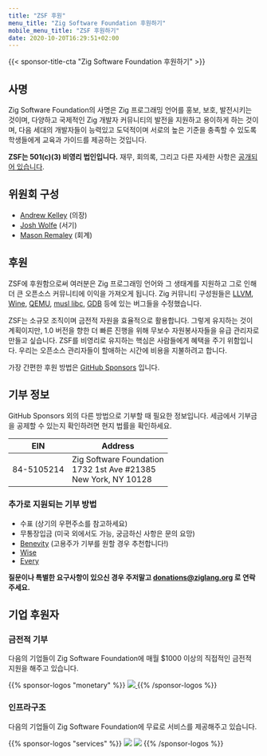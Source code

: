 ```yaml
---
title: "ZSF 후원"
menu_title: "Zig Software Foundation 후원하기"
mobile_menu_title: "ZSF 후원하기"
date: 2020-10-20T16:29:51+02:00
---
```

{{< sponsor-title-cta "Zig Software Foundation 후원하기" >}}

## 사명
Zig Software Foundation의 사명은 Zig 프로그래밍 언어를 홍보, 보호, 발전시키는 것이며, 다양하고 국제적인 Zig 개발자 커뮤니티의 발전을 지원하고 용이하게 하는 것이며, 다음 세대의 개발자들이 능력있고 도덕적이며 서로의 높은 기준을 충족할 수 있도록 학생들에게 교육과 가이드를 제공하는 것입니다.

**ZSF는 501(c)(3) 비영리 법인입니다.** 재무, 회의록, 그리고 다른 자세한 사항은 [공개되어 있습니다](https://drive.google.com/drive/folders/1ucHARxVbhrBbuZDbhrGHYDTsYAs8_bMH?usp=sharing).

## 위원회 구성

- [Andrew Kelley](https://andrewkelley.me/) (의장)
- [Josh Wolfe](https://github.com/thejoshwolfe/) (서기)
- [Mason Remaley](https://twitter.com/masonremaley/) (회계)

## 후원

ZSF에 후원함으로써 여러분은 Zig 프로그래밍 언어와 그 생태계를 지원하고 그로 인해 더 큰 오픈소스 커뮤니티에 이익을 가져오게 됩니다. Zig 커뮤니티 구성원들은 [LLVM](https://llvm.org/), [Wine](https://winehq.org/), [QEMU](https://qemu.org/), [musl libc](https://musl.libc.org/), [GDB](https://www.gnu.org/software/gdb/) 등에 있는 버그들을 수정했습니다.

ZSF는 소규모 조직이며 금전적 자원을 효율적으로 활용합니다. 그렇게 유지하는 것이 계획이지만, 1.0 버전을 향한 더 빠른 진행을 위해 무보수 자원봉사자들을 유급 관리자로 만들고 싶습니다. ZSF를 비영리로 유지하는 핵심은 사람들에게 혜택을 주기 위함입니다. 우리는 오픈소스 관리자들이 할애하는 시간에 비용을 지불하려고 합니다.

가장 간편한 후원 방법은 [GitHub Sponsors](https://github.com/sponsors/ziglang) 입니다.

## 기부 정보
GitHub Sponsors 외의 다른 방법으로 기부할 때 필요한 정보입니다.
세금에서 기부금을 공제할 수 있는지 확인하려면 현지 법률을 확인하세요.

|   **EIN**   | **Address** |
|-------------|-------------|
| 84-5105214  | Zig Software Foundation  <br> 1732 1st Ave #21385  <br> New York, NY 10128|

### 추가로 지원되는 기부 방법
- 수표 (상기의 우편주소를 참고하세요)
- 무통장입금 (미국 외에서도 가능, 궁금하신 사항은 문의 요망)
- [Benevity](https://benevity.com) (고용주가 기부를 원할 경우 추천합니다!)
- [Wise](https://wise.com)
- [Every](https://www.every.org/zig-software-foundation-inc/)

**질문이나 특별한 요구사항이 있으신 경우 주저말고 donations@ziglang.org 로 연락주세요.**

## 기업 후원자

### 금전적 기부
다음의 기업들이 Zig Software Foundation에 매월 $1000 이상의 직접적인 금전적 지원을 해주고 있습니다.

{{% sponsor-logos "monetary" %}}
 <a href="https://pex.com" rel="noopener nofollow" target="_blank"><picture>
   <picture>
     <source srcset="/pex-white.svg" media="(prefers-color-scheme: dark)">
     <img src="/pex-dark.svg">
   </picture>
 </a>
{{% /sponsor-logos %}}

### 인프라구조
다음의 기업들이 Zig Software Foundation에 무료로 서비스를 제공해주고 있습니다.

{{% sponsor-logos "services" %}}
![](/lavatech.png)
![](/dropbox.png)
{{% /sponsor-logos %}}















